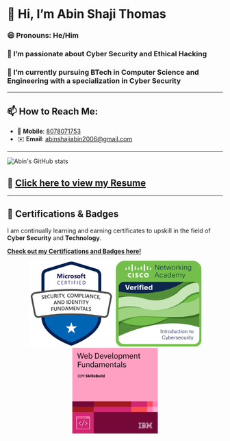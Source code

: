 # 👋 Hi, I’m Abin Shaji Thomas

### 😄 Pronouns: He/Him
### 👀 I’m passionate about **Cyber Security** and **Ethical Hacking**
### 🌱 I’m currently pursuing **BTech in Computer Science and Engineering** with a specialization in **Cyber Security**
  
---

## 📫 How to Reach Me:
- 📱 **Mobile**: [8078071753](tel:8078071753)
- ✉️ **Email**: [abinshajiabin2006@gmail.com](mailto:abinshajiabin2006@gmail.com)

---

![Abin's GitHub stats](https://github-readme-stats.vercel.app/api?username=Abin-Shaji-Thomas&show_icons=true&theme=transparent)

## 📄 **[Click here to view my Resume](https://github.com/Abin-Shaji-Thomas/Abin-Shaji-Thomas/blob/main/Resume.pdf)**

---

## 🏅 **Certifications & Badges**

I am continually learning and earning certificates to upskill in the field of **Cyber Security** and **Technology**. 

**[Check out my Certifications and Badges here!](https://github.com/Abin-Shaji-Thomas/Certifications-and-Badges)**

<div align="center">
  <img src="https://github.com/Abin-Shaji-Thomas/Certifications-and-Badges/blob/main/Certifications%20and%20Badges/Microsoft%20Secuirty%2CCompliance%20and%20Identity%20Fundamentals%20Badge.png?raw=true" width="200" />
  <img src="https://github.com/Abin-Shaji-Thomas/Certifications-and-Badges/blob/main/Certifications%20and%20Badges/Cisco%20Introduction%20to%20Cybersecuirty%20Badge.png?raw=true" width="200" />
  <img src="https://github.com/Abin-Shaji-Thomas/Certifications-and-Badges/blob/main/Certifications%20and%20Badges/IBM%20web%20development%20Fundamentals%20Badge.png?raw=true" width="200" />
</div>
